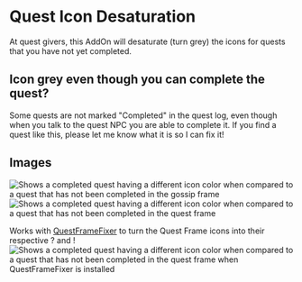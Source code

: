 # Quest Icon Desaturation
At quest givers, this AddOn will desaturate (turn grey) the icons for quests that you have not yet completed.

## Icon grey even though you can complete the quest?
Some quests are not marked "Completed" in the quest log, even though when you talk to the quest NPC you are able to complete it.  If you find a quest like this, please let me know what it is so I can fix it!

## Images
![Shows a completed quest having a different icon color when compared to a quest that has not been completed in the gossip frame](https://i.imgur.com/qaJK1bu.png "Colored Gossip Frame Icons")
![Shows a completed quest having a different icon color when compared to a quest that has not been completed in the quest frame](https://i.imgur.com/1ERJcPI.png "Colored Quest Frame Icons")

Works with [QuestFrameFixer](https://github.com/fusionpit/QuestFrameFixer) to turn the Quest Frame icons into their respective ? and !
![Shows a completed quest having a different icon color when compared to a quest that has not been completed in the quest frame when QuestFrameFixer is installed](https://i.imgur.com/rEqENmM.png "Colored Quest Frame Icons with QuestFrameFixer")
